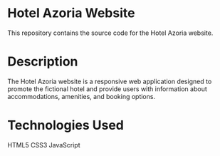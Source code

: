 # Hotel Azoria Website

This repository contains the source code for the Hotel Azoria website.

# Description
The Hotel Azoria website is a responsive web application designed to promote the fictional hotel and provide users with information about accommodations, amenities, and booking options.

# Technologies Used
HTML5
CSS3
JavaScript
